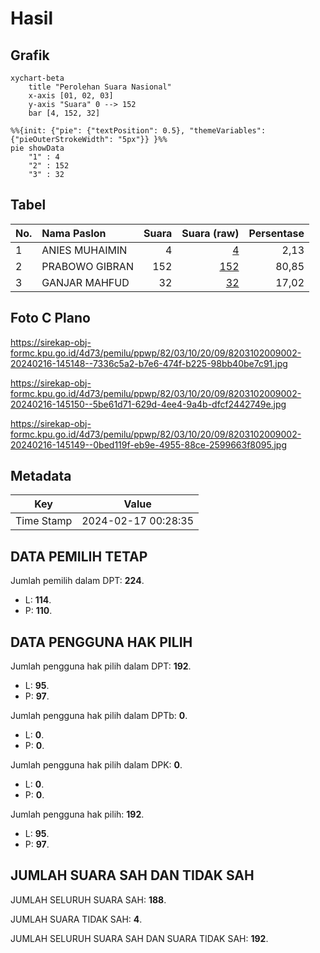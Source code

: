 # Hasil

## Grafik

```mermaid
xychart-beta
    title "Perolehan Suara Nasional"
    x-axis [01, 02, 03]
    y-axis "Suara" 0 --> 152
    bar [4, 152, 32]
```

```mermaid
%%{init: {"pie": {"textPosition": 0.5}, "themeVariables": {"pieOuterStrokeWidth": "5px"}} }%%
pie showData
    "1" : 4
    "2" : 152
    "3" : 32
```

## Tabel

| No. | Nama Paslon    | Suara | Suara (raw) | Persentase |
|:--- |:-------------- | -----:| -----------:| ----------:|
| 1   | ANIES MUHAIMIN | 4     | [4][p-1]    | 2,13       |
| 2   | PRABOWO GIBRAN | 152   | [152][p-2]  | 80,85      |
| 3   | GANJAR MAHFUD  | 32    | [32][p-3]   | 17,02      |


[p-1]: https://github.com/gigit-pemilu/pemilu-2024/blob/main/pilpres/hitung-suara/sub/82-maluku-utara/sub/03-halmahera-utara/sub/10-tobelo-utara/sub/2009-ruko/sub/002-tps/sub/paslon-1.txt
[p-2]: https://github.com/gigit-pemilu/pemilu-2024/blob/main/pilpres/hitung-suara/sub/82-maluku-utara/sub/03-halmahera-utara/sub/10-tobelo-utara/sub/2009-ruko/sub/002-tps/sub/paslon-2.txt
[p-3]: https://github.com/gigit-pemilu/pemilu-2024/blob/main/pilpres/hitung-suara/sub/82-maluku-utara/sub/03-halmahera-utara/sub/10-tobelo-utara/sub/2009-ruko/sub/002-tps/sub/paslon-3.txt

## Foto C Plano

https://sirekap-obj-formc.kpu.go.id/4d73/pemilu/ppwp/82/03/10/20/09/8203102009002-20240216-145148--7336c5a2-b7e6-474f-b225-98bb40be7c91.jpg

https://sirekap-obj-formc.kpu.go.id/4d73/pemilu/ppwp/82/03/10/20/09/8203102009002-20240216-145150--5be61d71-629d-4ee4-9a4b-dfcf2442749e.jpg

https://sirekap-obj-formc.kpu.go.id/4d73/pemilu/ppwp/82/03/10/20/09/8203102009002-20240216-145149--0bed119f-eb9e-4955-88ce-2599663f8095.jpg


## Metadata

| Key        | Value               |
| ---------- | ------------------- |
| Time Stamp | 2024-02-17 00:28:35 |


## DATA PEMILIH TETAP

Jumlah pemilih dalam DPT: **224**.
 * L: **114**.
 * P: **110**.

## DATA PENGGUNA HAK PILIH

Jumlah pengguna hak pilih dalam DPT: **192**.
 * L: **95**.
 * P: **97**.

Jumlah pengguna hak pilih dalam DPTb: **0**.
 * L: **0**.
 * P: **0**.

Jumlah pengguna hak pilih dalam DPK: **0**.
 * L: **0**.
 * P: **0**.

Jumlah pengguna hak pilih: **192**.
 * L: **95**.
 * P: **97**.

## JUMLAH SUARA SAH DAN TIDAK SAH

JUMLAH SELURUH SUARA SAH: **188**.

JUMLAH SUARA TIDAK SAH: **4**.

JUMLAH SELURUH SUARA SAH DAN SUARA TIDAK SAH: **192**.


